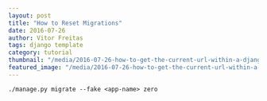 ```yaml
---
layout: post
title: "How to Reset Migrations"
date: 2016-07-26
author: Vitor Freitas
tags: django template
category: tutorial
thumbnail: "/media/2016-07-26-how-to-get-the-current-url-within-a-django-template/featured-facebook.jpg"
featured_image: "/media/2016-07-26-how-to-get-the-current-url-within-a-django-template/featured-post-image.jpg"
---
```


`./manage.py migrate --fake <app-name> zero`

